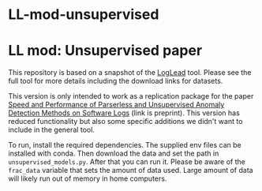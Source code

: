 # LL-mod-unsupervised

# LL mod: Unsupervised paper
This repository is based on a snapshot of the [LogLead](https://github.com/EvoTestOps/LogLead) tool. Please see the full tool for more details including the download links for datasets.

This version is only intended to work as a replication package for the paper [Speed and Performance of Parserless and Unsupervised Anomaly Detection Methods
on Software Logs](https://arxiv.org/abs/2312.01934) (link is preprint). This version has reduced functionality but also some specific additions we didn't want to include in the general tool.  

To run, install the required dependencies. The supplied env files can be installed with conda. Then download the data and set the path in `unsupervised_models.py`. After that you can run it. Please be aware of the `frac_data` variable that sets the amount of data used. Large amount of data will likely run out of memory in home computers.  
